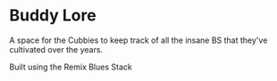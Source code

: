 # Buddy Lore

A space for the Cubbies to keep track of all the insane BS that they've cultivated over the years.

Built using the Remix Blues Stack
